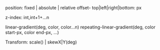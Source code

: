 position: fixed | absolute | relative
offset- top|left|right|bottom: px 

z-index: int,int+1+...n

linear-gradient(deg, color, color...n)
repeating-linear-gradient(deg, color start-px, color end-px, ...)

Transform: scale() | skewX|Y(deg)
